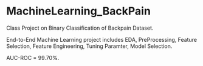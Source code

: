 # MachineLearning_BackPain

Class Project on Binary Classification of Backpain Dataset.

End-to-End Machine Learning project includes EDA, PreProcessing, Feature Selection, Feature Engineering, Tuning Paramter, Model Selection.

AUC-ROC = 99.70%. 
